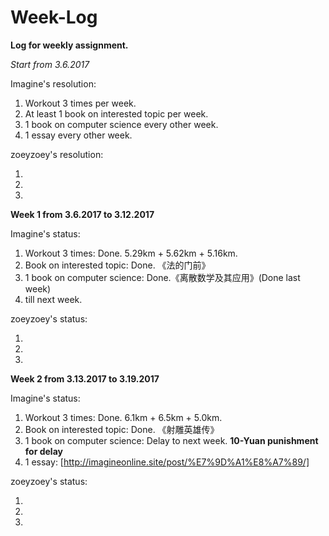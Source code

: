 # Week-Log
**Log for weekly assignment.**

*Start from 3.6.2017*

Imagine's resolution:

1. Workout 3 times per week.
2. At least 1 book on interested topic per week.
3. 1 book on computer science every other week.
4. 1 essay every other week. 

zoeyzoey's resolution: 

1.  
2.  
3.  

**Week 1 from 3.6.2017 to 3.12.2017**

Imagine's status:

1. Workout 3 times: Done. 5.29km + 5.62km + 5.16km.
2. Book on interested topic: Done. 《法的门前》
3. 1 book on computer science: Done.《离散数学及其应用》(Done last week)
4. till next week.

zoeyzoey's status: 

1.  
2.  
3.  

**Week 2 from 3.13.2017 to 3.19.2017**

Imagine's status:

1. Workout 3 times: Done. 6.1km + 6.5km + 5.0km.
2. Book on interested topic: Done. 《射雕英雄传》
3. 1 book on computer science: Delay to  next week. **10-Yuan punishment for delay**
4. 1 essay: [http://imagineonline.site/post/%E7%9D%A1%E8%A7%89/] 



zoeyzoey's status: 

1.  
2.  
3.  
